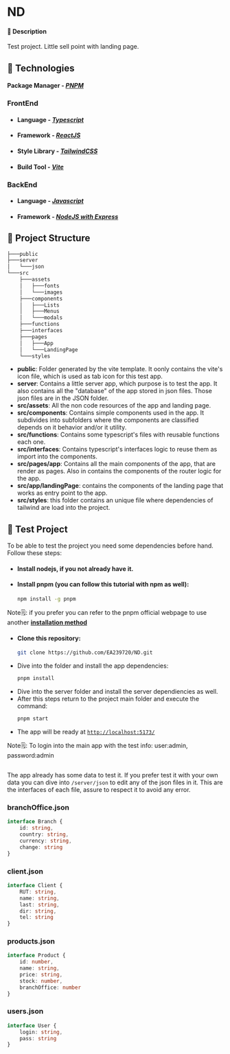 # ND
#### 📖 Description
Test project. Little sell point with landing page.
## 🤖 Technologies
#### Package Manager - [*PNPM*](https://pnpm.io)
### FrontEnd
- #### Language - [*Typescript*](https://www.typescriptlang.org)
- #### Framework - [*ReactJS*](https://nodejs.org/en)
- #### Style Library - [*TailwindCSS*](https://tailwindcss.com)
- #### Build Tool - [*Vite*](https://vitejs.dev)
### BackEnd
- #### Language - [*Javascript*](https://developer.mozilla.org/en-US/docs/Web/javascript)
- #### Framework - [*NodeJS with Express*](https://nodejs.org/en)
## 🌳 Project Structure
```bash
├───public
├───server
│   └───json
└───src
    ├───assets
    │   ├───fonts
    │   └───images
    ├───components
    │   ├───Lists
    │   ├───Menus
    │   └───modals
    ├───functions
    ├───interfaces
    ├───pages
    │   ├───App
    │   └───LandingPage
    └───styles
```
- **public**: Folder generated by the vite template. It oonly contains the vite's icon file, which is used as tab icon for this test app.
- **server**: Contains a little server app, which purpose is to test the app. It also contains all the "database" of the app stored in json files. Those json files are in the JSON folder. 
- **src/assets**: All the non code resources of the app and landing page.
- **src/components**: Contains simple components used in the app. It subdivides into subfolders where the components are classified depends on it behavior and/or it utility.
- **src/functions**: Contains some typescript's files with reusable functions each one.
- **src/interfaces**: Contains typescript's interfaces logic to reuse them as import into the components.
- **src/pages/app**: Contains all the main components of the app, that are render as pages. Also in contains the components of the router logic for the app. 
- **src/app/landingPage**: contains the components of the landing page that works as entry point to the app.
- **src/styles**: this folder contains an unique file where dependencies of tailwind are load into the project.
## 🧪 Test Project
To be able to test the project you need some dependencies before hand. Follow these steps:
- #### Install nodejs, if you not already have it.
- #### Install pnpm (you can follow this tutorial with npm as well):
  ```bash
  npm install -g pnpm
  ```
Note🗒️: if you prefer you can refer to the pnpm official webpage to use another [**installation method**](https://pnpm.io/installation)
- #### Clone this repository:
  ```bash
  git clone https://github.com/EA239720/ND.git
  ```
- Dive into the folder and install the app dependencies:
  ```bash
  pnpm install
  ```
- Dive into the server folder and install the server dependiencies as well.
- After this steps return to the project main folder and execute the command:
  ```bash
  pnpm start
  ```
- The app will be ready at [``` http://localhost:5173/ ```](http://localhost:5173/)

Note🗒️: To login into the main app with the test info: user:admin, password:admin
##
The app already has some data to test it. If you prefer test it with your own data you can dive into ``` /server/json ``` to edit any of the json files in it.
This are the interfaces of each file, assure to respect it to avoid any error.

### branchOffice.json
```typescript
interface Branch {
    id: string,
    country: string,
    currency: string,
    change: string
}
```
### client.json
```typescript
interface Client {
    RUT: string,
    name: string,
    last: string,
    dir: string,
    tel: string
}
```
### products.json
```typescript
interface Product {
    id: number,
    name: string,
    price: string,
    stock: number,
    branchOffice: number
}
```
### users.json
```typescript
interface User {
    login: string,
    pass: string
}
```
